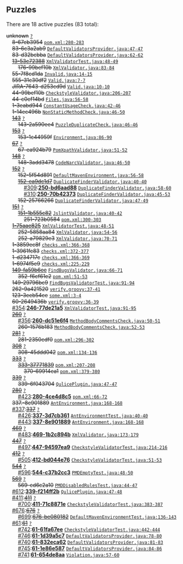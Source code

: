 ## Puzzles

There are 18 active puzzles (83 total):


<del>unknown</del> [`?`](../master/?)<br/>
&nbsp;&nbsp;&nbsp;&nbsp;<del>8-67eb3954</del> [`pom.xml:280-283`](../master/pom.xml#L280-L283)<br/>
&nbsp;&nbsp;&nbsp;&nbsp;<del>83-6c3a2ab9</del> [`DefaultValidatorsProvider.java:47-47`](../master/src/main/java/com/qulice/maven/DefaultValidatorsProvider.java#L47-L47)<br/>
&nbsp;&nbsp;&nbsp;&nbsp;<del>83-d32bcbba</del> [`DefaultValidatorsProvider.java:62-62`](../master/src/main/java/com/qulice/maven/DefaultValidatorsProvider.java#L62-L62)<br/>
&nbsp;&nbsp;&nbsp;&nbsp;[<del>13-53c72388</del>](https://github.com/tpc2/qulice/issues/176) [`XmlValidatorTest.java:48-49`](../master/qulice-xml/src/test/java/com/qulice/xml/XmlValidatorTest.java#L48-L49)<br/>
&nbsp;&nbsp;&nbsp;&nbsp;&nbsp;&nbsp;&nbsp;&nbsp;<del>176-99bef10b</del> [`XmlValidator.java:83-84`](../master/qulice-xml/src/main/java/com/qulice/xml/XmlValidator.java#L83-L84)<br/>
&nbsp;&nbsp;&nbsp;&nbsp;<del>55-7f8cd1da</del> [`Invalid.java:14-15`](../master/qulice-checkstyle/src/test/resources/com/qulice/checkstyle/ChecksTest/PuzzleFormatCheck/Invalid.java#L14-L15)<br/>
&nbsp;&nbsp;&nbsp;&nbsp;<del>555-31c30df2</del> [`Valid.java:7-7`](../master/qulice-checkstyle/src/test/resources/com/qulice/checkstyle/ChecksTest/PuzzleFormatCheck/Valid.java#L7-L7)<br/>
&nbsp;&nbsp;&nbsp;&nbsp;<del>JIRA-7643-d253cd9d</del> [`Valid.java:10-10`](../master/qulice-checkstyle/src/test/resources/com/qulice/checkstyle/ChecksTest/PuzzleFormatCheck/Valid.java#L10-L10)<br/>
&nbsp;&nbsp;&nbsp;&nbsp;<del>44-99bef10b</del> [`CheckstyleValidator.java:206-207`](../master/qulice-checkstyle/src/main/java/com/qulice/checkstyle/CheckstyleValidator.java#L206-L207)<br/>
&nbsp;&nbsp;&nbsp;&nbsp;<del>44-c0ef14bd</del> [`Files.java:56-58`](../master/qulice-pmd/src/main/java/com/qulice/pmd/Files.java#L56-L58)<br/>
&nbsp;&nbsp;&nbsp;&nbsp;<del>1-3eabd944</del> [`ConstantUsageCheck.java:42-46`](../master/qulice-checkstyle/src/main/java/com/qulice/checkstyle/ConstantUsageCheck.java#L42-L46)<br/>
&nbsp;&nbsp;&nbsp;&nbsp;<del>1-14ec496b</del> [`NonStaticMethodCheck.java:46-50`](../master/qulice-checkstyle/src/main/java/com/qulice/checkstyle/NonStaticMethodCheck.java#L46-L50)<br/>
&nbsp;&nbsp;&nbsp;&nbsp;[<del>143</del>](https://github.com/tpc2/qulice/issues/143) [`?`](../master/?)<br/>
&nbsp;&nbsp;&nbsp;&nbsp;&nbsp;&nbsp;&nbsp;&nbsp;<del>143-2a590ee4</del> [`PuzzleDuplicateCheck.java:46-46`](../master/qulice-checkstyle/src/main/java/com/qulice/checkstyle/PuzzleDuplicateCheck.java#L46-L46)<br/>
&nbsp;&nbsp;&nbsp;&nbsp;[<del>153</del>](https://github.com/tpc2/qulice/issues/153) [`?`](../master/?)<br/>
&nbsp;&nbsp;&nbsp;&nbsp;&nbsp;&nbsp;&nbsp;&nbsp;<del>153-1c44959f</del> [`Environment.java:86-90`](../master/qulice-spi/src/main/java/com/qulice/spi/Environment.java#L86-L90)<br/>
&nbsp;&nbsp;&nbsp;&nbsp;[<del>67</del>](https://github.com/tpc2/qulice/issues/67) [`?`](../master/?)<br/>
&nbsp;&nbsp;&nbsp;&nbsp;&nbsp;&nbsp;&nbsp;&nbsp;<del>67-ea924b79</del> [`PomXpathValidator.java:51-52`](../master/qulice-maven-plugin/src/main/java/com/qulice/maven/PomXpathValidator.java#L51-L52)<br/>
&nbsp;&nbsp;&nbsp;&nbsp;[<del>148</del>](https://github.com/tpc2/qulice/issues/148) [`?`](../master/?)<br/>
&nbsp;&nbsp;&nbsp;&nbsp;&nbsp;&nbsp;&nbsp;&nbsp;<del>148-3add3478</del> [`CodeNarcValidator.java:46-50`](../master/qulice-codenarc/src/main/java/com/qulice/codenarc/CodeNarcValidator.java#L46-L50)<br/>
&nbsp;&nbsp;&nbsp;&nbsp;[<del>152</del>](https://github.com/tpc2/qulice/issues/152) [`?`](../master/?)<br/>
&nbsp;&nbsp;&nbsp;&nbsp;&nbsp;&nbsp;&nbsp;&nbsp;<del>152-5f54d891</del> [`DefaultMavenEnvironment.java:56-58`](../master/qulice-maven-plugin/src/main/java/com/qulice/maven/DefaultMavenEnvironment.java#L56-L58)<br/>
&nbsp;&nbsp;&nbsp;&nbsp;&nbsp;&nbsp;&nbsp;&nbsp;[<del>152-ea9dc1d7</del>](https://github.com/teamed/qulice/issues/250) [`DuplicateFinderValidator.java:40-40`](../master/qulice-maven-plugin/src/main/java/com/qulice/maven/DuplicateFinderValidator.java#L40-L40)<br/>
&nbsp;&nbsp;&nbsp;&nbsp;&nbsp;&nbsp;&nbsp;&nbsp;&nbsp;&nbsp;&nbsp;&nbsp;[#309](https://github.com/teamed/qulice/issues/309):[**250-bd6aad88**](https://github.com/teamed/qulice/issues/309) [`DuplicateFinderValidator.java:58-60`](../master/qulice-maven-plugin/src/main/java/com/qulice/maven/DuplicateFinderValidator.java#L58-L60)<br/>
&nbsp;&nbsp;&nbsp;&nbsp;&nbsp;&nbsp;&nbsp;&nbsp;&nbsp;&nbsp;&nbsp;&nbsp;[#310](https://github.com/teamed/qulice/issues/310):[**250-70b42373**](https://github.com/teamed/qulice/issues/310) [`DuplicateFinderValidator.java:45-53`](../master/qulice-maven-plugin/src/main/java/com/qulice/maven/DuplicateFinderValidator.java#L45-L53)<br/>
&nbsp;&nbsp;&nbsp;&nbsp;&nbsp;&nbsp;&nbsp;&nbsp;<del>152-25766266</del> [`DuplicateFinderValidator.java:47-49`](../master/qulice-maven-plugin/src/main/java/com/qulice/maven/DuplicateFinderValidator.java#L47-L49)<br/>
&nbsp;&nbsp;&nbsp;&nbsp;[<del>151</del>](https://github.com/tpc2/qulice/issues/151) [`?`](../master/?)<br/>
&nbsp;&nbsp;&nbsp;&nbsp;&nbsp;&nbsp;&nbsp;&nbsp;[<del>151-1b555c82</del>](https://github.com/teamed/qulice/issues/251) [`JslintValidator.java:40-42`](../master/qulice-maven-plugin/src/main/java/com/qulice/maven/JslintValidator.java#L40-L42)<br/>
&nbsp;&nbsp;&nbsp;&nbsp;&nbsp;&nbsp;&nbsp;&nbsp;&nbsp;&nbsp;&nbsp;&nbsp;<del>251-723b0584</del> [`pom.xml:300-303`](../master/qulice-maven-plugin/pom.xml#L300-L303)<br/>
&nbsp;&nbsp;&nbsp;&nbsp;[<del>1-75aae825</del>](https://github.com/teamed/qulice/issues/252) [`XmlValidatorTest.java:48-51`](../master/qulice-xml/src/test/java/com/qulice/xml/XmlValidatorTest.java#L48-L51)<br/>
&nbsp;&nbsp;&nbsp;&nbsp;&nbsp;&nbsp;&nbsp;&nbsp;<del>252-5858aa84</del> [`XmlValidator.java:54-56`](../master/qulice-xml/src/main/java/com/qulice/xml/XmlValidator.java#L54-L56)<br/>
&nbsp;&nbsp;&nbsp;&nbsp;&nbsp;&nbsp;&nbsp;&nbsp;<del>252-a79829e3</del> [`XmlValidator.java:70-71`](../master/qulice-xml/src/main/java/com/qulice/xml/XmlValidator.java#L70-L71)<br/>
&nbsp;&nbsp;&nbsp;&nbsp;<del>1-3859ec8f</del> [`checks.xml:366-368`](../master/qulice-checkstyle/src/main/resources/com/qulice/checkstyle/checks.xml#L366-L368)<br/>
&nbsp;&nbsp;&nbsp;&nbsp;<del>1-3961fc83</del> [`checks.xml:372-377`](../master/qulice-checkstyle/src/main/resources/com/qulice/checkstyle/checks.xml#L372-L377)<br/>
&nbsp;&nbsp;&nbsp;&nbsp;<del>1-d234717c</del> [`checks.xml:366-369`](../master/qulice-checkstyle/src/main/resources/com/qulice/checkstyle/checks.xml#L366-L369)<br/>
&nbsp;&nbsp;&nbsp;&nbsp;<del>1-6974f5e9</del> [`checks.xml:225-229`](../master/qulice-checkstyle/src/main/resources/com/qulice/checkstyle/checks.xml#L225-L229)<br/>
&nbsp;&nbsp;&nbsp;&nbsp;[<del>149-fa59b6ee</del>](https://github.com/teamed/qulice/issues/352) [`FindBugsValidator.java:66-71`](../master/qulice-findbugs/src/main/java/com/qulice/findbugs/FindBugsValidator.java#L66-L71)<br/>
&nbsp;&nbsp;&nbsp;&nbsp;&nbsp;&nbsp;&nbsp;&nbsp;<del>352-f6cf61e2</del> [`pom.xml:51-53`](../master/qulice-maven-plugin/src/it/findbugs-exclude/pom.xml#L51-L53)<br/>
&nbsp;&nbsp;&nbsp;&nbsp;<del>149-29796bc9</del> [`FindBugsValidatorTest.java:91-94`](../master/qulice-findbugs/src/test/java/com/qulice/findbugs/FindBugsValidatorTest.java#L91-L94)<br/>
&nbsp;&nbsp;&nbsp;&nbsp;<del>262-9a421520</del> [`verify.groovy:37-41`](../master/qulice-maven-plugin/src/it/checkstyle-exceptions/verify.groovy#L37-L41)<br/>
&nbsp;&nbsp;&nbsp;&nbsp;<del>123-3eeb54ce</del> [`some.xml:3-4`](../master/qulice-maven-plugin/src/it/checkstyle-violations/src/main/resources/some.xml#L3-L4)<br/>
&nbsp;&nbsp;&nbsp;&nbsp;<del>60-2649436b</del> [`verify.groovy:36-39`](../master/qulice-maven-plugin/src/it/findbugs-violations/verify.groovy#L36-L39)<br/>
&nbsp;&nbsp;&nbsp;&nbsp;[#354](https://github.com/teamed/qulice/issues/354):[**246-77de21a5**](https://github.com/teamed/qulice/issues/354) [`XmlValidatorTest.java:91-95`](../master/qulice-xml/src/test/java/com/qulice/xml/XmlValidatorTest.java#L91-L95)<br/>
&nbsp;&nbsp;&nbsp;&nbsp;[<del>260</del>](https://github.com/teamed/qulice/issues/260) [`?`](../master/?)<br/>
&nbsp;&nbsp;&nbsp;&nbsp;&nbsp;&nbsp;&nbsp;&nbsp;[#356](https://github.com/teamed/qulice/issues/356):[**260-dc51e6f4**](https://github.com/teamed/qulice/issues/356) [`MethodBodyCommentsCheck.java:50-51`](../master/qulice-checkstyle/src/main/java/com/qulice/checkstyle/MethodBodyCommentsCheck.java#L50-L51)<br/>
&nbsp;&nbsp;&nbsp;&nbsp;&nbsp;&nbsp;&nbsp;&nbsp;<del>260-1576b183</del> [`MethodBodyCommentsCheck.java:52-53`](../master/qulice-checkstyle/src/main/java/com/qulice/checkstyle/MethodBodyCommentsCheck.java#L52-L53)<br/>
&nbsp;&nbsp;&nbsp;&nbsp;[<del>281</del>](https://github.com/teamed/qulice/issues/281) [`?`](../master/?)<br/>
&nbsp;&nbsp;&nbsp;&nbsp;&nbsp;&nbsp;&nbsp;&nbsp;<del>281-2350cdf0</del> [`pom.xml:296-302`](../master/qulice-maven-plugin/pom.xml#L296-L302)<br/>
&nbsp;&nbsp;&nbsp;&nbsp;[<del>308</del>](https://github.com/teamed/qulice/issues/308) [`?`](../master/?)<br/>
&nbsp;&nbsp;&nbsp;&nbsp;&nbsp;&nbsp;&nbsp;&nbsp;<del>308-45ddd042</del> [`pom.xml:134-136`](../master/pom.xml#L134-L136)<br/>
&nbsp;&nbsp;&nbsp;&nbsp;[<del>333</del>](https://github.com/teamed/qulice/issues/333) [`?`](../master/?)<br/>
&nbsp;&nbsp;&nbsp;&nbsp;&nbsp;&nbsp;&nbsp;&nbsp;[<del>333-37771839</del>](https://github.com/teamed/qulice/issues/370) [`pom.xml:207-208`](../master/qulice-findbugs/pom.xml#L207-L208)<br/>
&nbsp;&nbsp;&nbsp;&nbsp;&nbsp;&nbsp;&nbsp;&nbsp;&nbsp;&nbsp;&nbsp;&nbsp;<del>370-69914ea1</del> [`pom.xml:379-380`](../master/qulice-maven-plugin/pom.xml#L379-L380)<br/>
&nbsp;&nbsp;&nbsp;&nbsp;[<del>339</del>](https://github.com/teamed/qulice/issues/339) [`?`](../master/?)<br/>
&nbsp;&nbsp;&nbsp;&nbsp;&nbsp;&nbsp;&nbsp;&nbsp;<del>339-6f043704</del> [`QulicePlugin.java:47-47`](../master/qulice-gradle-plugin/src/main/java/com/qulice/gradle/QulicePlugin.java#L47-L47)<br/>
&nbsp;&nbsp;&nbsp;&nbsp;[<del>280</del>](https://github.com/teamed/qulice/issues/280) [`?`](../master/?)<br/>
&nbsp;&nbsp;&nbsp;&nbsp;&nbsp;&nbsp;&nbsp;&nbsp;[#423](https://github.com/teamed/qulice/issues/423):[**280-4ce4d8c5**](https://github.com/teamed/qulice/issues/423) [`pom.xml:66-72`](../master/qulice-xml/pom.xml#L66-L72)<br/>
&nbsp;&nbsp;&nbsp;&nbsp;<del>337.-8e901889</del> [`AntEnvironment.java:168-168`](../master/qulice-ant/src/main/java/com/qulice/ant/AntEnvironment.java#L168-L168)<br/>
&nbsp;&nbsp;&nbsp;&nbsp;[#337](https://github.com/teamed/qulice/issues/337):[<del>337</del>](https://github.com/teamed/qulice/issues/337) [`?`](../master/?)<br/>
&nbsp;&nbsp;&nbsp;&nbsp;&nbsp;&nbsp;&nbsp;&nbsp;[#426](https://github.com/teamed/qulice/issues/426):[**337-3d7cb361**](https://github.com/teamed/qulice/issues/426) [`AntEnvironmentTest.java:40-40`](../master/qulice-ant/src/test/java/com/qulice/ant/AntEnvironmentTest.java#L40-L40)<br/>
&nbsp;&nbsp;&nbsp;&nbsp;&nbsp;&nbsp;&nbsp;&nbsp;[#443](https://github.com/teamed/qulice/issues/443):[**337-8e901889**](https://github.com/teamed/qulice/issues/443) [`AntEnvironment.java:168-168`](../master/qulice-ant/src/main/java/com/qulice/ant/AntEnvironment.java#L168-L168)<br/>
&nbsp;&nbsp;&nbsp;&nbsp;[<del>469</del>](https://github.com/teamed/qulice/issues/469) [`?`](../master/?)<br/>
&nbsp;&nbsp;&nbsp;&nbsp;&nbsp;&nbsp;&nbsp;&nbsp;[#483](https://github.com/teamed/qulice/issues/483):[**469-1b2c894b**](https://github.com/teamed/qulice/issues/483) [`XmlValidator.java:173-179`](../master/qulice-xml/src/main/java/com/qulice/xml/XmlValidator.java#L173-L179)<br/>
&nbsp;&nbsp;&nbsp;&nbsp;[<del>447</del>](https://github.com/teamed/qulice/issues/447) [`?`](../master/?)<br/>
&nbsp;&nbsp;&nbsp;&nbsp;&nbsp;&nbsp;&nbsp;&nbsp;[#497](https://github.com/teamed/qulice/issues/497):[**447-94597ea9**](https://github.com/teamed/qulice/issues/497) [`CheckstyleValidatorTest.java:214-216`](../master/qulice-checkstyle/src/test/java/com/qulice/checkstyle/CheckstyleValidatorTest.java#L214-L216)<br/>
&nbsp;&nbsp;&nbsp;&nbsp;[<del>412</del>](https://github.com/teamed/qulice/issues/412) [`?`](../master/?)<br/>
&nbsp;&nbsp;&nbsp;&nbsp;&nbsp;&nbsp;&nbsp;&nbsp;[#505](https://github.com/teamed/qulice/issues/505):[**412-bd044e76**](https://github.com/teamed/qulice/issues/505) [`CheckstyleValidatorTest.java:51-53`](../master/qulice-checkstyle/src/test/java/com/qulice/checkstyle/CheckstyleValidatorTest.java#L51-L53)<br/>
&nbsp;&nbsp;&nbsp;&nbsp;[<del>544</del>](https://github.com/teamed/qulice/issues/544) [`?`](../master/?)<br/>
&nbsp;&nbsp;&nbsp;&nbsp;&nbsp;&nbsp;&nbsp;&nbsp;[#596](https://github.com/teamed/qulice/issues/596):[**544-c37b2cc3**](https://github.com/teamed/qulice/issues/596) [`PMDEmptyTest.java:48-50`](../master/qulice-pmd/src/test/java/com/qulice/pmd/PMDEmptyTest.java#L48-L50)<br/>
&nbsp;&nbsp;&nbsp;&nbsp;[<del>569</del>](https://github.com/teamed/qulice/issues/569) [`?`](../master/?)<br/>
&nbsp;&nbsp;&nbsp;&nbsp;&nbsp;&nbsp;&nbsp;&nbsp;<del>569-cd6c2a10</del> [`PMDDisabledRulesTest.java:44-47`](../master/qulice-pmd/src/test/java/com/qulice/pmd/PMDDisabledRulesTest.java#L44-L47)<br/>
&nbsp;&nbsp;&nbsp;&nbsp;[#612](https://github.com/teamed/qulice/issues/612):[**339-f214ff2b**](https://github.com/teamed/qulice/issues/612) [`QulicePlugin.java:47-48`](../master/qulice-gradle-plugin/src/main/java/com/qulice/gradle/QulicePlugin.java#L47-L48)<br/>
&nbsp;&nbsp;&nbsp;&nbsp;[#411](https://github.com/teamed/qulice/issues/411):[<del>411</del>](https://github.com/teamed/qulice/issues/411) [`?`](../master/?)<br/>
&nbsp;&nbsp;&nbsp;&nbsp;&nbsp;&nbsp;&nbsp;&nbsp;[#700](https://github.com/teamed/qulice/issues/700):[**411-71c8871e**](https://github.com/teamed/qulice/issues/700) [`CheckstyleValidatorTest.java:383-387`](../master/qulice-checkstyle/src/test/java/com/qulice/checkstyle/CheckstyleValidatorTest.java#L383-L387)<br/>
&nbsp;&nbsp;&nbsp;&nbsp;[#676](https://github.com/teamed/qulice/issues/676):[<del>676</del>](https://github.com/teamed/qulice/issues/676) [`?`](../master/?)<br/>
&nbsp;&nbsp;&nbsp;&nbsp;&nbsp;&nbsp;&nbsp;&nbsp;[#699](https://github.com/teamed/qulice/issues/699):[<del>676-be080182</del>](https://github.com/teamed/qulice/issues/699) [`DefaultMavenEnvironmentTest.java:136-143`](../master/qulice-maven-plugin/src/test/java/com/qulice/maven/DefaultMavenEnvironmentTest.java#L136-L143)<br/>
&nbsp;&nbsp;&nbsp;&nbsp;[#61](https://github.com/teamed/qulice/issues/61):[<del>61</del>](https://github.com/teamed/qulice/issues/61) [`?`](../master/?)<br/>
&nbsp;&nbsp;&nbsp;&nbsp;&nbsp;&nbsp;&nbsp;&nbsp;[#742](https://github.com/teamed/qulice/issues/742):[**61-61fa67ee**](https://github.com/teamed/qulice/issues/742) [`CheckstyleValidatorTest.java:442-444`](../master/qulice-checkstyle/src/test/java/com/qulice/checkstyle/CheckstyleValidatorTest.java#L442-L444)<br/>
&nbsp;&nbsp;&nbsp;&nbsp;&nbsp;&nbsp;&nbsp;&nbsp;[#746](https://github.com/teamed/qulice/issues/746):[**61-1d39a5c7**](https://github.com/teamed/qulice/issues/746) [`DefaultValidatorsProvider.java:78-80`](../master/qulice-maven-plugin/src/main/java/com/qulice/maven/DefaultValidatorsProvider.java#L78-L80)<br/>
&nbsp;&nbsp;&nbsp;&nbsp;&nbsp;&nbsp;&nbsp;&nbsp;[#740](https://github.com/teamed/qulice/issues/740):[**61-832eca62**](https://github.com/teamed/qulice/issues/740) [`DefaultValidatorsProvider.java:81-83`](../master/qulice-maven-plugin/src/main/java/com/qulice/maven/DefaultValidatorsProvider.java#L81-L83)<br/>
&nbsp;&nbsp;&nbsp;&nbsp;&nbsp;&nbsp;&nbsp;&nbsp;[#745](https://github.com/teamed/qulice/issues/745):[**61-1e86e587**](https://github.com/teamed/qulice/issues/745) [`DefaultValidatorsProvider.java:84-86`](../master/qulice-maven-plugin/src/main/java/com/qulice/maven/DefaultValidatorsProvider.java#L84-L86)<br/>
&nbsp;&nbsp;&nbsp;&nbsp;&nbsp;&nbsp;&nbsp;&nbsp;[#741](https://github.com/teamed/qulice/issues/741):[**61-654de8aa**](https://github.com/teamed/qulice/issues/741) [`Violation.java:57-60`](../master/qulice-spi/src/main/java/com/qulice/spi/Violation.java#L57-L60)<br/>